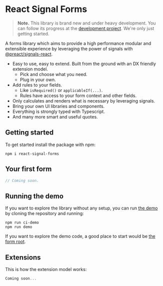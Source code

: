# React Signal Forms

> **Note.** This library is brand new and under heavy development. You can follow its progress at the [development project](https://github.com/users/ruuddrummen/projects/1). We're only just getting started.

A forms library which aims to provide a high performance modular and extensible experience by leveraging the power of signals with [@preact/signals-react](https://github.com/preactjs/signals).

- Easy to use, easy to extend. Built from the ground with an DX friendly extension model.
  - Pick and choose what you need.
  - Plug in your own.
- Add rules to your fields.
  - Like `isRequired()` or `applicableIf(...)`.
  - Rules have access to your form context and other fields.
- Only calculates and renders what is necessary by leveraging signals.
- Bring your own UI libraries and components.
- Everything is strongly typed with Typescript.
- And many more smart and useful quotes.

## Getting started

To get started install the package with npm:

```
npm i react-signal-forms
```

## Your first form

```ts
// Coming soon.
```

## Running the demo

If you want to explore the library without any setup, you can run [the demo](./demo/) by cloning the repository and running:

```
npm run ci-demo
npm run demo
```

If you want to explore the demo code, a good place to start would be [the form root](./demo/src/MyForm.tsx).

## Extensions

This is how the extension model works:

```ts
Coming soon...
```
